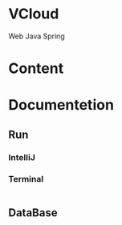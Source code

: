# VCloud

Web
Java
Spring

# Content

# Documentetion

## Run

### IntelliJ
### Terminal

```

```

## DataBase


